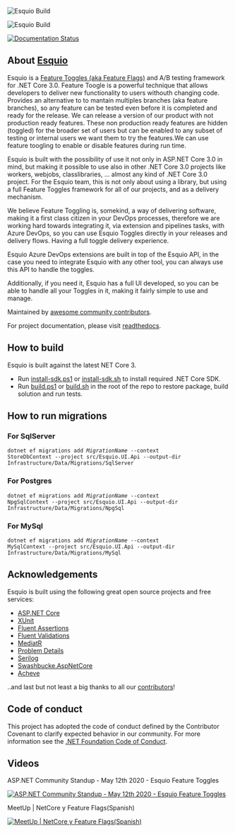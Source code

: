 ![Esquio Build](https://github.com/xabaril/Esquio/workflows/Esquio%20Continous%20Integration/badge.svg?branch=master)

![Esquio Build](https://github.com/xabaril/Esquio/workflows/Esquio%20Nightly%20Build/badge.svg?branch=master)

[![Documentation Status](https://readthedocs.org/projects/esquio/badge/?version=latest)](https://esquio.readthedocs.io/en/latest/?badge=latest)

## About [Esquio](https://esquio.readthedocs.io) 

Esquio is a [Feature Toggles (aka Feature Flags)](https://martinfowler.com/articles/feature-toggles.html) and A/B testing framework for .NET Core 3.0. Feature Toogle is a powerful technique that allows developers to deliver new functionality to users withouth changing code. Provides an alternative to to mantain multiples branches (aka feature branches), so any feature can be tested even before it is completed and ready for the release. We can release a version of our product with not production ready features. These non production ready features are hidden (toggled) for the broader set of users but can be enabled to any subset of testing or internal users we want them to try the features.We can use feature toogling to enable or disable features during run time.

Esquio is built with the possibility of use it not only in ASP.NET Core 3.0 in mind, but making it possible to use also in other .NET Core 3.0 projects like workers, webjobs, classlibraries, ... almost any kind of .NET Core 3.0 project. For the Esquio team, this is not only about using a library, but using a full Feature Toggles framework for all of our projects, and as a delivery mechanism.

We believe Feature Toggling is, somekind, a way of delivering software, making it a first class citizen in your DevOps processes, therefore we are working hard towards integrating it, via extension and pipelines tasks, with Azure DevOps, so you can use Esquio Toggles directly in your releases and delivery flows. Having a full toggle delivery experience.

Esquio Azure DevOps extensions are built in top of the Esquio API, in the case you need to integrate Esquio with any other tool, you can always use this API to handle the toggles.

Additionally, if you need it, Esquio has a full UI developed, so you can be able to handle all your Toggles in it, making it fairly simple to use and manage.

Maintained by [awesome community contributors](https://github.com/Xabaril/Esquio/graphs/contributors).


For project documentation, please visit [readthedocs](https://esquio.readthedocs.io).


## How to build
Esquio is built against the latest NET Core 3.

* Run [install-sdk.ps1](https://github.com/Xabaril/Esquio/blob/master/install-sdk.ps1) or [install-sdk.sh](https://github.com/Xabaril/Esquio/blob/master/install-sdk.sh) to install required .NET Core SDK.
* Run [build.ps1](https://github.com/Xabaril/Esquio/blob/master/build.ps1) or [build.sh](https://github.com/Xabaril/Esquio/blob/master/build.sh) in the root of the repo to restore package, build solution and run tests.

## How to run migrations
### For SqlServer
<code>dotnet ef migrations add *MigrationName* --context StoreDbContext --project src/Esquio.UI.Api --output-dir Infrastructure/Data/Migrations/SqlServer</code>

### For Postgres
<code>dotnet ef migrations add *MigrationName* --context NpgSqlContext --project src/Esquio.UI.Api --output-dir Infrastructure/Data/Migrations/NpgSql</code>

### For MySql
<code>dotnet ef migrations add *MigrationName* --context MySqlContext --project src/Esquio.UI.Api --output-dir Infrastructure/Data/Migrations/MySql</code>

## Acknowledgements
Esquio is built using the following great open source projects and free services:

* [ASP.NET Core](https://github.com/aspnet)
* [XUnit](https://xunit.github.io/)
* [Fluent Assertions](http://www.fluentassertions.com/)
* [Fluent Validations](https://github.com/JeremySkinner/FluentValidation)
* [MediatR](https://github.com/jbogard/MediatR)
* [Problem Details](https://www.nuget.org/packages/Hellang.Middleware.ProblemDetails)
* [Serilog](https://github.com/serilog/serilog)
* [Swashbucke.AspNetCore](https://github.com/domaindrivendev/Swashbuckle.AspNetCore)
* [Acheve](https://github.com/Xabaril/Acheve.TestHost)

..and last but not least a big thanks to all our [contributors](https://github.com/Xabaril/Esquio/graphs/contributors)!

## Code of conduct

This project has adopted the code of conduct defined by the Contributor Covenant to clarify expected behavior in our community.
For more information see the [.NET Foundation Code of Conduct](https://dotnetfoundation.org/code-of-conduct).

## Videos

ASP.NET Community Standup - May 12th 2020 - Esquio Feature Toggles

[![ASP.NET Community Standup - May 12th 2020 - Esquio Feature Toggles](https://img.youtube.com/vi/qotnVlgYd8c/0.jpg)](https://youtu.be/qotnVlgYd8c?list=PL1rZQsJPBU2St9-Mz1Kaa7rofciyrwWVx&t=225)

MeetUp | NetCore y Feature Flags(Spanish)

[![MeetUp | NetCore y Feature Flags(Spanish)](https://img.youtube.com/vi/VCGZZOFaPL0/0.jpg)](https://www.youtube.com/watch?v=VCGZZOFaPL0)
